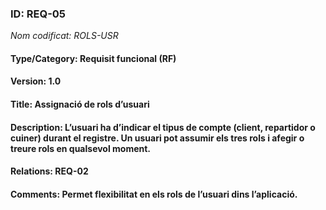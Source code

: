 ### ID: REQ-05
_Nom codificat: ROLS-USR_
#### Type/Category: Requisit funcional (RF)
#### Version: 1.0
#### Title: Assignació de rols d’usuari
#### Description: L’usuari ha d’indicar el tipus de compte (client, repartidor o cuiner) durant el registre. Un usuari pot assumir els tres rols i afegir o treure rols en qualsevol moment.
#### Relations: REQ-02
#### Comments: Permet flexibilitat en els rols de l’usuari dins l’aplicació.

